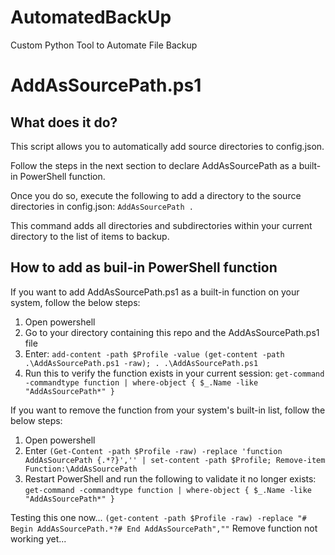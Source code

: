 # AutomatedBackUp
Custom Python Tool to Automate File Backup

# AddAsSourcePath.ps1

## What does it do?

This script allows you to automatically add source directories to config.json.

Follow the steps in the next section to declare AddAsSourcePath as a built-in PowerShell function.

Once you do so, execute the following to add a directory to the source directories in config.json: `AddAsSourcePath .`

This command adds all directories and subdirectories within your current directory to the list of items to backup.

## How to add as buil-in PowerShell function 

If you want to add AddAsSourcePath.ps1 as a built-in function on your system, follow the below steps:

1. Open powershell
2. Go to your directory containing this repo and the AddAsSourcePath.ps1 file
3. Enter: `add-content -path $Profile -value (get-content -path .\AddAsSourcePath.ps1 -raw); . .\AddAsSourcePath.ps1`
4. Run this to verify the function exists in your current session: ``get-command -commandtype function | where-object { $_.Name -like "AddAsSourcePath*" }``

If you want to remove the function from your system's built-in list, follow the below steps:

1. Open powershell
2. Enter `(Get-Content -path $Profile -raw) -replace 'function AddAsSourcePath {.*?}','' | set-content -path $Profile; Remove-item Function:\AddAsSourcePath`
3. Restart PowerShell and run the following to validate it no longer exists: `get-command -commandtype function | where-object { $_.Name -like "AddAsSourcePath*" }`

Testing this one now... `(get-content -path $Profile -raw) -replace "# Begin AddAsSourcePath.*?# End AddAsSourcePath",""` Remove function not working yet...

